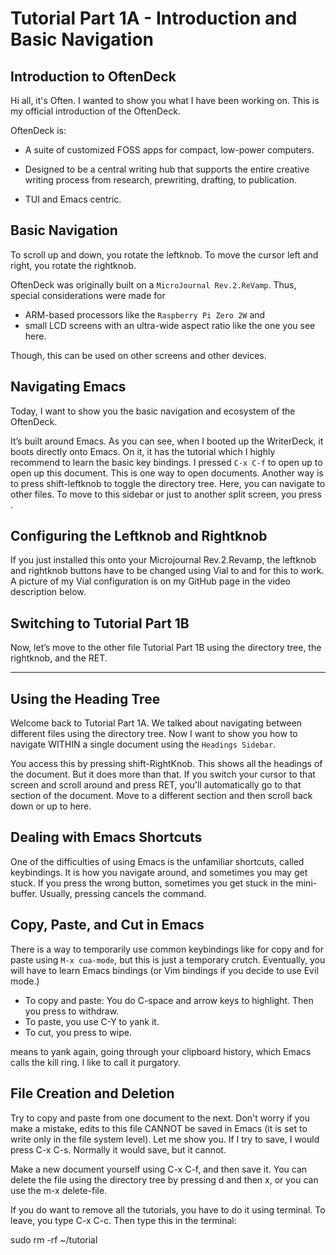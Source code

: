 # Tutorial Part 1A - Introduction and Basic Navigation

## Introduction to OftenDeck

Hi all, it's Often. I wanted to show you what I have been working on. This is my official introduction of the OftenDeck.

OftenDeck is:

- A suite of customized FOSS apps for compact, low-power computers.

- Designed to be a central writing hub that supports the entire creative writing process from research, prewriting, drafting, to publication.

- TUI and Emacs centric.

## Basic Navigation

To scroll up and down, you rotate the leftknob. To move the cursor left and right, you rotate the rightknob.

OftenDeck was originally built on a `MicroJournal Rev.2.ReVamp`. Thus, special considerations were made for
- ARM-based processors like the `Raspberry Pi Zero 2W` and
- small LCD screens with an ultra-wide aspect ratio like the one you see here.

Though, this can be used on other screens and other devices.

## Navigating Emacs

Today, I want to show you the basic navigation and ecosystem of the OftenDeck. 

It’s built around Emacs. As you can see, when I booted up the WriterDeck, it boots directly onto Emacs. On it, it has the tutorial which I highly recommend to learn the basic key bindings. I pressed `C-x C-f` to open up to open up this document. This is one way to open documents. Another way is to press shift-leftknob to toggle the directory tree. Here, you can navigate to other files. To move to this sidebar or just to another split screen, you press <rightknob>.

## Configuring the Leftknob and Rightknob

If you just installed this onto your Microjournal Rev.2.Revamp, the leftknob and rightknob buttons have to be changed using Vial to <f5> and <f6> for this to work. A picture of my Vial configuration is on my GitHub page in the video description below.


## Switching to Tutorial Part 1B

Now, let’s move to the other file Tutorial Part 1B using the directory tree, the rightknob, and the RET.


---

## Using the Heading Tree

Welcome back to Tutorial Part 1A. We talked about navigating between different files using the directory tree. Now I want to show you how to navigate WITHIN a single document using the `Headings Sidebar`.

You access this by pressing shift-RightKnob. This shows all the headings of the document. But it does more than that. If you switch your cursor to that screen and scroll around and press RET, you'll automatically go to that section of the document. Move to a different section and then scroll back down or up to here.


## Dealing with Emacs Shortcuts

One of the difficulties of using Emacs is the unfamiliar shortcuts, called keybindings. It is how you navigate around, and sometimes you may get stuck. If you press the wrong button, sometimes you get stuck in the mini-buffer. Usually, pressing <C-g> cancels the command.


## Copy, Paste, and Cut in Emacs

There is a way to temporarily use common keybindings like <C-c> for copy and <C-v> for paste using `M-x cua-mode`, but this is just a temporary crutch. Eventually, you will have to learn Emacs bindings (or Vim bindings if you decide to use Evil mode.)

- To copy and paste: You do C-space and arrow keys to highlight. Then you press <M-w> to withdraw.
- To paste, you use C-Y to yank it.
- To cut, you press <C-w> to wipe.

<M-Y> means to yank again, going through your clipboard history, which Emacs calls the kill ring. I like to call it purgatory.


## File Creation and Deletion

Try to copy and paste from one document to the next. Don't worry if you make a mistake, edits to this file CANNOT be saved in Emacs (it is set to write only in the file system level). Let me show you. If I try to save, I would press C-x C-s. Normally it would save, but it cannot.

Make a new document yourself using C-x C-f, and then save it. You can delete the file using the directory tree by pressing d and then x, or you can use the m-x delete-file.

If you do want to remove all the tutorials, you have to do it using terminal. To leave, you type C-x C-c. Then type this in the terminal:

sudo rm -rf ~/tutorial
